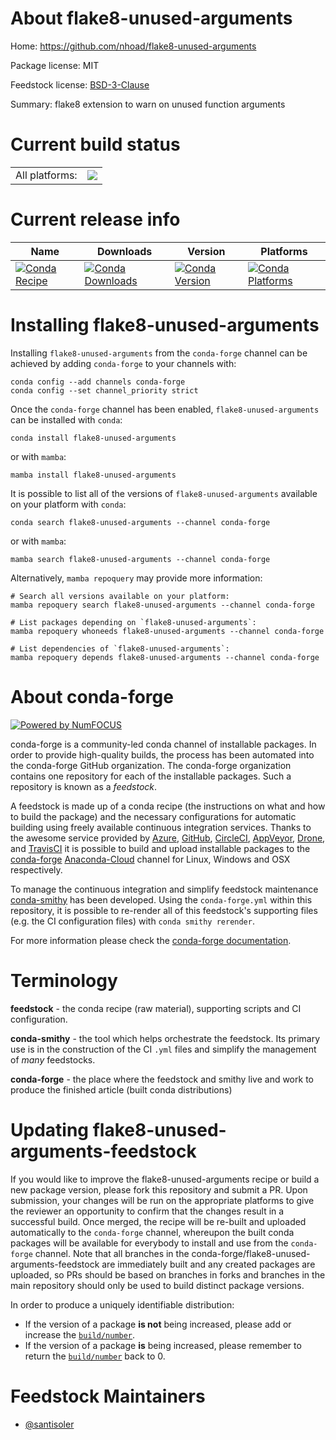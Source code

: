 About flake8-unused-arguments
=============================

Home: https://github.com/nhoad/flake8-unused-arguments

Package license: MIT

Feedstock license: [BSD-3-Clause](https://github.com/conda-forge/flake8-unused-arguments-feedstock/blob/main/LICENSE.txt)

Summary: flake8 extension to warn on unused function arguments

Current build status
====================


<table><tr><td>All platforms:</td>
    <td>
      <a href="https://dev.azure.com/conda-forge/feedstock-builds/_build/latest?definitionId=18152&branchName=main">
        <img src="https://dev.azure.com/conda-forge/feedstock-builds/_apis/build/status/flake8-unused-arguments-feedstock?branchName=main">
      </a>
    </td>
  </tr>
</table>

Current release info
====================

| Name | Downloads | Version | Platforms |
| --- | --- | --- | --- |
| [![Conda Recipe](https://img.shields.io/badge/recipe-flake8--unused--arguments-green.svg)](https://anaconda.org/conda-forge/flake8-unused-arguments) | [![Conda Downloads](https://img.shields.io/conda/dn/conda-forge/flake8-unused-arguments.svg)](https://anaconda.org/conda-forge/flake8-unused-arguments) | [![Conda Version](https://img.shields.io/conda/vn/conda-forge/flake8-unused-arguments.svg)](https://anaconda.org/conda-forge/flake8-unused-arguments) | [![Conda Platforms](https://img.shields.io/conda/pn/conda-forge/flake8-unused-arguments.svg)](https://anaconda.org/conda-forge/flake8-unused-arguments) |

Installing flake8-unused-arguments
==================================

Installing `flake8-unused-arguments` from the `conda-forge` channel can be achieved by adding `conda-forge` to your channels with:

```
conda config --add channels conda-forge
conda config --set channel_priority strict
```

Once the `conda-forge` channel has been enabled, `flake8-unused-arguments` can be installed with `conda`:

```
conda install flake8-unused-arguments
```

or with `mamba`:

```
mamba install flake8-unused-arguments
```

It is possible to list all of the versions of `flake8-unused-arguments` available on your platform with `conda`:

```
conda search flake8-unused-arguments --channel conda-forge
```

or with `mamba`:

```
mamba search flake8-unused-arguments --channel conda-forge
```

Alternatively, `mamba repoquery` may provide more information:

```
# Search all versions available on your platform:
mamba repoquery search flake8-unused-arguments --channel conda-forge

# List packages depending on `flake8-unused-arguments`:
mamba repoquery whoneeds flake8-unused-arguments --channel conda-forge

# List dependencies of `flake8-unused-arguments`:
mamba repoquery depends flake8-unused-arguments --channel conda-forge
```


About conda-forge
=================

[![Powered by
NumFOCUS](https://img.shields.io/badge/powered%20by-NumFOCUS-orange.svg?style=flat&colorA=E1523D&colorB=007D8A)](https://numfocus.org)

conda-forge is a community-led conda channel of installable packages.
In order to provide high-quality builds, the process has been automated into the
conda-forge GitHub organization. The conda-forge organization contains one repository
for each of the installable packages. Such a repository is known as a *feedstock*.

A feedstock is made up of a conda recipe (the instructions on what and how to build
the package) and the necessary configurations for automatic building using freely
available continuous integration services. Thanks to the awesome service provided by
[Azure](https://azure.microsoft.com/en-us/services/devops/), [GitHub](https://github.com/),
[CircleCI](https://circleci.com/), [AppVeyor](https://www.appveyor.com/),
[Drone](https://cloud.drone.io/welcome), and [TravisCI](https://travis-ci.com/)
it is possible to build and upload installable packages to the
[conda-forge](https://anaconda.org/conda-forge) [Anaconda-Cloud](https://anaconda.org/)
channel for Linux, Windows and OSX respectively.

To manage the continuous integration and simplify feedstock maintenance
[conda-smithy](https://github.com/conda-forge/conda-smithy) has been developed.
Using the ``conda-forge.yml`` within this repository, it is possible to re-render all of
this feedstock's supporting files (e.g. the CI configuration files) with ``conda smithy rerender``.

For more information please check the [conda-forge documentation](https://conda-forge.org/docs/).

Terminology
===========

**feedstock** - the conda recipe (raw material), supporting scripts and CI configuration.

**conda-smithy** - the tool which helps orchestrate the feedstock.
                   Its primary use is in the construction of the CI ``.yml`` files
                   and simplify the management of *many* feedstocks.

**conda-forge** - the place where the feedstock and smithy live and work to
                  produce the finished article (built conda distributions)


Updating flake8-unused-arguments-feedstock
==========================================

If you would like to improve the flake8-unused-arguments recipe or build a new
package version, please fork this repository and submit a PR. Upon submission,
your changes will be run on the appropriate platforms to give the reviewer an
opportunity to confirm that the changes result in a successful build. Once
merged, the recipe will be re-built and uploaded automatically to the
`conda-forge` channel, whereupon the built conda packages will be available for
everybody to install and use from the `conda-forge` channel.
Note that all branches in the conda-forge/flake8-unused-arguments-feedstock are
immediately built and any created packages are uploaded, so PRs should be based
on branches in forks and branches in the main repository should only be used to
build distinct package versions.

In order to produce a uniquely identifiable distribution:
 * If the version of a package **is not** being increased, please add or increase
   the [``build/number``](https://docs.conda.io/projects/conda-build/en/latest/resources/define-metadata.html#build-number-and-string).
 * If the version of a package **is** being increased, please remember to return
   the [``build/number``](https://docs.conda.io/projects/conda-build/en/latest/resources/define-metadata.html#build-number-and-string)
   back to 0.

Feedstock Maintainers
=====================

* [@santisoler](https://github.com/santisoler/)

